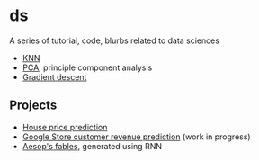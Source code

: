 # ds

A series of tutorial, code, blurbs related to data sciences

- [KNN](./KNN.ipynb)
- [PCA](./pca.ipynb), principle component analysis
- [Gradient descent](./Gradient_descent.ipynb)

## Projects
- [House price prediction](./House_price_prediction.ipynb)
- [Google Store customer revenue prediction](./GA_customer_revenue.ipynb) (work in progress)
- [Aesop's fables](https://github.com/aunz/ds/tree/master/apps/aesop_fables), generated using RNN

